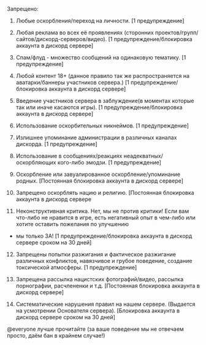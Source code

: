 Запрещено:

1. Любые оскорбления/переход на личности. [1 предупреждение]

2. Любая реклама во всех её проявлениях (сторонних проектов/групп/сайтов/дискорд-серверов/видео). [1 предупреждение/блокировка аккаунта в дискорд сервере]

3. Cпам/флуд - множество сообщений на одинаковую тематику. [1 предупреждение]

4. Любой контент 18+ (данное правило так же распространяется на аватарки/баннеры участников сервера.) [1 предупреждение/блокировка аккаунта в дискорд сервере]

5. Введение участников сервера в заблуждение(в моментах которые так или иначе касаются игры). [1 предупреждение/блокировка аккаунта в дискорд сервере]

6. Использование оскорбительных никнеймов. [1 предупреждение]

7. Излишнее упоминание администрации в различных каналах дискорда. [1 предупреждение]

8. Использование в сообщениях/реакциях неадекватных/оскорбляющих кого-либо эмодзи. [1 предупреждение]

9. Оскорбление или завуалированное оскорбление/упоминание родных. [Постоянная блокировка аккаунта в дискорд сервере]
 
10. Запрещено оскорблять нацию и религию. [Постоянная блокировка аккаунта в дискорд сервере

11. Неконструктивная критика. Нет, мы не против критики! Если вам что-либо не нравится в игре, есть негативный опыт в чем-либо или хотите оставить пожелания по улучшению 
- мы только ЗА!  [1 предупреждение/блокировка аккаунта в дискорд сервере сроком на 30 дней]

12. Запрещены попытки разжигания и фактическое разжигание различных конфликтов, навязчивое и грубое поведение, создание токсической атмосферы. [1 предупреждение]

13. Запрещена рассылка нацистских фотографий/видео, рассылка порнографии, расчлененки и т.д. [Постоянная блокировка аккаунта в дискорд сервере]

14. Систематические нарушения правил на нашем сервере. (Выдается на усмотрении Основателя сервера). [Блокировка аккаунта в дискорд сервере сроком на 30 дней]

@everyone лучше прочитайте (за ваше поведение мы не отвечаем просто, даём бан в крайнем случае!)
